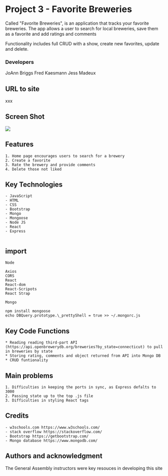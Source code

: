# Project 3 - Favorite Breweries

Called "Favorite Breweries", is an application that tracks your favorite breweries. The app allows a user to search for local breweries, save them as a favorite and add ratings and comments

Functionality includes full CRUD with a show, create new favorites, update and delete.

### Developers

JoAnn Briggs
Fred Kaesmann
Jess Madeux

## URL to site

xxx

## Screen Shot

![](https://user-images.githubusercontent.com/35512164/69552265-292e3480-0f6c-11ea-9e3f-3434a12d2c99.png>)

## Features

```
1. Home page encourages users to search for a brewery
2. Create a favorite
3. Rate the brewery and provide comments
4. Delete those not liked

```

## Key Technologies

```
- JavaScript
- HTML
- CSS
- Bootstrap
- Mongo
- Mongoose
- Node JS
- React
- Express


```

## import

```
Node

Axios
CORS
React
React-dom
React-Scripots
React Strap

Mongo

npm install mongoose
echo DBQuery.prototype.\_prettyShell = true >> ~/.mongorc.js

```

## Key Code Functions

```
* Reading reading third-part API (https://api.openbrewerydb.org/breweries?by_state=connecticut) to pull in breweries by state
* Storing rating, comments and object returned from API into Mongo DB
* CRUD funtionality

```

## Main problems

```
1. Difficulties in keeping the ports in sync, as Express defalts to 3000
2. Passing state up to the top .js file
3. Difficulties in styling React tags
```

## Credits

```
- w3schools.com https://www.w3schools.com/
- stack overflow https://stackoverflow.com/
- Bootstrap https://getbootstrap.com/
- Mongo database https://www.mongodb.com/
```

## Authors and acknowledgment

The General Assembly instructors were key resouces in developing this site

